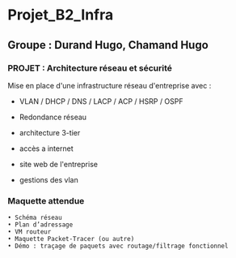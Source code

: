 # Projet_B2_Infra

## Groupe : Durand Hugo, Chamand Hugo

### PROJET : Architecture réseau et sécurité 

Mise en place d'une infrastructure réseau d'entreprise avec :

- VLAN / DHCP / DNS / LACP / ACP / HSRP / OSPF

- Redondance réseau

- architecture 3-tier

- accès a internet 

- site web de l'entreprise

- gestions des vlan

### Maquette attendue
    • Schéma réseau
    • Plan d’adressage
    • VM routeur
    • Maquette Packet-Tracer (ou autre)
    • Démo : traçage de paquets avec routage/filtrage fonctionnel
